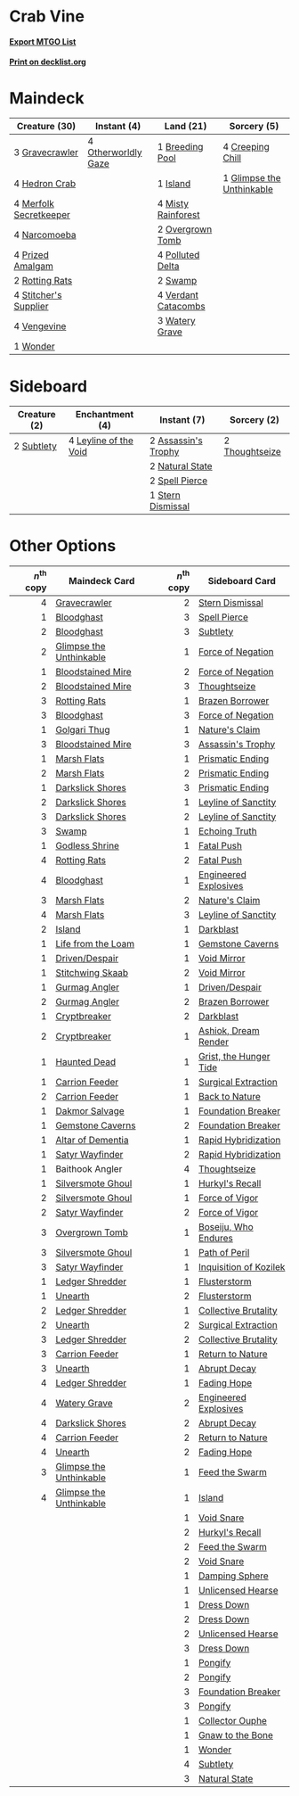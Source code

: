 # Crab Vine

#### [Export MTGO List](../collection/Crab%20Vine/Crab%20Vine.txt)
#### [Print on decklist.org](http://decklist.org/?deckmain=1%09Breeding%20Pool%0A4%09Creeping%20Chill%0A1%09Glimpse%20the%20Unthinkable%0A3%09Gravecrawler%0A4%09Hedron%20Crab%0A1%09Island%0A4%09Merfolk%20Secretkeeper%0A4%09Misty%20Rainforest%0A4%09Narcomoeba%0A4%09Otherworldly%20Gaze%0A2%09Overgrown%20Tomb%0A4%09Polluted%20Delta%0A4%09Prized%20Amalgam%0A2%09Rotting%20Rats%0A4%09Stitcher's%20Supplier%0A2%09Swamp%0A4%09Vengevine%0A4%09Verdant%20Catacombs%0A3%09Watery%20Grave%0A1%09Wonder&deckside=2%09Assassin's%20Trophy%0A4%09Leyline%20of%20the%20Void%0A2%09Natural%20State%0A2%09Spell%20Pierce%0A1%09Stern%20Dismissal%0A2%09Subtlety%0A2%09Thoughtseize)
# Maindeck

|                                          Creature (30)                                          |                                         Instant (4)                                          |                                          Land (21)                                           |                                            Sorcery (5)                                             |
|-------------------------------------------------------------------------------------------------|----------------------------------------------------------------------------------------------|----------------------------------------------------------------------------------------------|----------------------------------------------------------------------------------------------------|
|3 [Gravecrawler](http://gatherer.wizards.com/Pages/Card/Details.aspx?multiverseid=409635)        |4 [Otherworldly Gaze](http://gatherer.wizards.com/Pages/Card/Details.aspx?multiverseid=534831)|1 [Breeding Pool](http://gatherer.wizards.com/Pages/Card/Details.aspx?multiverseid=97088)     |4 [Creeping Chill](http://gatherer.wizards.com/Pages/Card/Details.aspx?multiverseid=452816)         |
|4 [Hedron Crab](http://gatherer.wizards.com/Pages/Card/Details.aspx?multiverseid=180348)         |                                                                                              |1 [Island](http://gatherer.wizards.com/Pages/Card/Details.aspx?multiverseid=439857)           |1 [Glimpse the Unthinkable](http://gatherer.wizards.com/Pages/Card/Details.aspx?multiverseid=455918)|
|4 [Merfolk Secretkeeper](http://gatherer.wizards.com/Pages/Card/Details.aspx?multiverseid=473015)|                                                                                              |4 [Misty Rainforest](http://gatherer.wizards.com/Pages/Card/Details.aspx?multiverseid=405102) |                                                                                                    |
|4 [Narcomoeba](http://gatherer.wizards.com/Pages/Card/Details.aspx?multiverseid=136140)          |                                                                                              |2 [Overgrown Tomb](http://gatherer.wizards.com/Pages/Card/Details.aspx?multiverseid=405103)   |                                                                                                    |
|4 [Prized Amalgam](http://gatherer.wizards.com/Pages/Card/Details.aspx?multiverseid=410014)      |                                                                                              |4 [Polluted Delta](http://gatherer.wizards.com/Pages/Card/Details.aspx?multiverseid=405104)   |                                                                                                    |
|2 [Rotting Rats](http://gatherer.wizards.com/Pages/Card/Details.aspx?multiverseid=150833)        |                                                                                              |2 [Swamp](http://gatherer.wizards.com/Pages/Card/Details.aspx?multiverseid=439858)            |                                                                                                    |
|4 [Stitcher's Supplier](http://gatherer.wizards.com/Pages/Card/Details.aspx?multiverseid=447257) |                                                                                              |4 [Verdant Catacombs](http://gatherer.wizards.com/Pages/Card/Details.aspx?multiverseid=405113)|                                                                                                    |
|4 [Vengevine](http://gatherer.wizards.com/Pages/Card/Details.aspx?multiverseid=457124)           |                                                                                              |3 [Watery Grave](http://gatherer.wizards.com/Pages/Card/Details.aspx?multiverseid=405114)     |                                                                                                    |
|1 [Wonder](http://gatherer.wizards.com/Pages/Card/Details.aspx?multiverseid=376591)              |                                                                                              |                                                                                              |                                                                                                    |


# Sideboard

|                                    Creature (2)                                     |                                        Enchantment (4)                                         |                                         Instant (7)                                          |                                       Sorcery (2)                                       |
|-------------------------------------------------------------------------------------|------------------------------------------------------------------------------------------------|----------------------------------------------------------------------------------------------|-----------------------------------------------------------------------------------------|
|2 [Subtlety](http://gatherer.wizards.com/Pages/Card/Details.aspx?multiverseid=522143)|4 [Leyline of the Void](http://gatherer.wizards.com/Pages/Card/Details.aspx?multiverseid=107682)|2 [Assassin's Trophy](http://gatherer.wizards.com/Pages/Card/Details.aspx?multiverseid=452902)|2 [Thoughtseize](http://gatherer.wizards.com/Pages/Card/Details.aspx?multiverseid=438676)|
|                                                                                     |                                                                                                |2 [Natural State](http://gatherer.wizards.com/Pages/Card/Details.aspx?multiverseid=407646)    |                                                                                         |
|                                                                                     |                                                                                                |2 [Spell Pierce](http://gatherer.wizards.com/Pages/Card/Details.aspx?multiverseid=425876)     |                                                                                         |
|                                                                                     |                                                                                                |1 [Stern Dismissal](http://gatherer.wizards.com/Pages/Card/Details.aspx?multiverseid=476319)  |                                                                                         |


# Other Options

|*n*<sup>th</sup> copy|                                          Maindeck Card                                           |*n*<sup>th</sup> copy|                                         Sideboard Card                                          |
|--------------------:|--------------------------------------------------------------------------------------------------|--------------------:|-------------------------------------------------------------------------------------------------|
|                    4|[Gravecrawler](http://gatherer.wizards.com/Pages/Card/Details.aspx?multiverseid=409635)           |                    2|[Stern Dismissal](http://gatherer.wizards.com/Pages/Card/Details.aspx?multiverseid=476319)       |
|                    1|[Bloodghast](http://gatherer.wizards.com/Pages/Card/Details.aspx?multiverseid=438648)             |                    3|[Spell Pierce](http://gatherer.wizards.com/Pages/Card/Details.aspx?multiverseid=425876)          |
|                    2|[Bloodghast](http://gatherer.wizards.com/Pages/Card/Details.aspx?multiverseid=438648)             |                    3|[Subtlety](http://gatherer.wizards.com/Pages/Card/Details.aspx?multiverseid=522143)              |
|                    2|[Glimpse the Unthinkable](http://gatherer.wizards.com/Pages/Card/Details.aspx?multiverseid=455918)|                    1|[Force of Negation](http://gatherer.wizards.com/Pages/Card/Details.aspx?multiverseid=464001)     |
|                    1|[Bloodstained Mire](http://gatherer.wizards.com/Pages/Card/Details.aspx?multiverseid=405094)      |                    2|[Force of Negation](http://gatherer.wizards.com/Pages/Card/Details.aspx?multiverseid=464001)     |
|                    2|[Bloodstained Mire](http://gatherer.wizards.com/Pages/Card/Details.aspx?multiverseid=405094)      |                    3|[Thoughtseize](http://gatherer.wizards.com/Pages/Card/Details.aspx?multiverseid=438676)          |
|                    3|[Rotting Rats](http://gatherer.wizards.com/Pages/Card/Details.aspx?multiverseid=150833)           |                    1|[Brazen Borrower](http://gatherer.wizards.com/Pages/Card/Details.aspx?multiverseid=473001)       |
|                    3|[Bloodghast](http://gatherer.wizards.com/Pages/Card/Details.aspx?multiverseid=438648)             |                    3|[Force of Negation](http://gatherer.wizards.com/Pages/Card/Details.aspx?multiverseid=464001)     |
|                    1|[Golgari Thug](http://gatherer.wizards.com/Pages/Card/Details.aspx?multiverseid=292953)           |                    1|[Nature's Claim](http://gatherer.wizards.com/Pages/Card/Details.aspx?multiverseid=382316)        |
|                    3|[Bloodstained Mire](http://gatherer.wizards.com/Pages/Card/Details.aspx?multiverseid=405094)      |                    3|[Assassin's Trophy](http://gatherer.wizards.com/Pages/Card/Details.aspx?multiverseid=452902)     |
|                    1|[Marsh Flats](http://gatherer.wizards.com/Pages/Card/Details.aspx?multiverseid=405101)            |                    1|[Prismatic Ending](http://gatherer.wizards.com/Pages/Card/Details.aspx?multiverseid=522101)      |
|                    2|[Marsh Flats](http://gatherer.wizards.com/Pages/Card/Details.aspx?multiverseid=405101)            |                    2|[Prismatic Ending](http://gatherer.wizards.com/Pages/Card/Details.aspx?multiverseid=522101)      |
|                    1|[Darkslick Shores](http://gatherer.wizards.com/Pages/Card/Details.aspx?multiverseid=209400)       |                    3|[Prismatic Ending](http://gatherer.wizards.com/Pages/Card/Details.aspx?multiverseid=522101)      |
|                    2|[Darkslick Shores](http://gatherer.wizards.com/Pages/Card/Details.aspx?multiverseid=209400)       |                    1|[Leyline of Sanctity](http://gatherer.wizards.com/Pages/Card/Details.aspx?multiverseid=204993)   |
|                    3|[Darkslick Shores](http://gatherer.wizards.com/Pages/Card/Details.aspx?multiverseid=209400)       |                    2|[Leyline of Sanctity](http://gatherer.wizards.com/Pages/Card/Details.aspx?multiverseid=204993)   |
|                    3|[Swamp](http://gatherer.wizards.com/Pages/Card/Details.aspx?multiverseid=439858)                  |                    1|[Echoing Truth](http://gatherer.wizards.com/Pages/Card/Details.aspx?multiverseid=405212)         |
|                    1|[Godless Shrine](http://gatherer.wizards.com/Pages/Card/Details.aspx?multiverseid=405099)         |                    1|[Fatal Push](http://gatherer.wizards.com/Pages/Card/Details.aspx?multiverseid=423724)            |
|                    4|[Rotting Rats](http://gatherer.wizards.com/Pages/Card/Details.aspx?multiverseid=150833)           |                    2|[Fatal Push](http://gatherer.wizards.com/Pages/Card/Details.aspx?multiverseid=423724)            |
|                    4|[Bloodghast](http://gatherer.wizards.com/Pages/Card/Details.aspx?multiverseid=438648)             |                    1|[Engineered Explosives](http://gatherer.wizards.com/Pages/Card/Details.aspx?multiverseid=50139)  |
|                    3|[Marsh Flats](http://gatherer.wizards.com/Pages/Card/Details.aspx?multiverseid=405101)            |                    2|[Nature's Claim](http://gatherer.wizards.com/Pages/Card/Details.aspx?multiverseid=382316)        |
|                    4|[Marsh Flats](http://gatherer.wizards.com/Pages/Card/Details.aspx?multiverseid=405101)            |                    3|[Leyline of Sanctity](http://gatherer.wizards.com/Pages/Card/Details.aspx?multiverseid=204993)   |
|                    2|[Island](http://gatherer.wizards.com/Pages/Card/Details.aspx?multiverseid=439857)                 |                    1|[Darkblast](http://gatherer.wizards.com/Pages/Card/Details.aspx?multiverseid=456055)             |
|                    1|[Life from the Loam](http://gatherer.wizards.com/Pages/Card/Details.aspx?multiverseid=338409)     |                    1|[Gemstone Caverns](http://gatherer.wizards.com/Pages/Card/Details.aspx?multiverseid=122094)      |
|                    1|[Driven/Despair](http://gatherer.wizards.com/Pages/Card/Details.aspx?multiverseid=430846)         |                    1|[Void Mirror](http://gatherer.wizards.com/Pages/Card/Details.aspx?multiverseid=522318)           |
|                    1|[Stitchwing Skaab](http://gatherer.wizards.com/Pages/Card/Details.aspx?multiverseid=409834)       |                    2|[Void Mirror](http://gatherer.wizards.com/Pages/Card/Details.aspx?multiverseid=522318)           |
|                    1|[Gurmag Angler](http://gatherer.wizards.com/Pages/Card/Details.aspx?multiverseid=391850)          |                    1|[Driven/Despair](http://gatherer.wizards.com/Pages/Card/Details.aspx?multiverseid=430846)        |
|                    2|[Gurmag Angler](http://gatherer.wizards.com/Pages/Card/Details.aspx?multiverseid=391850)          |                    2|[Brazen Borrower](http://gatherer.wizards.com/Pages/Card/Details.aspx?multiverseid=473001)       |
|                    1|[Cryptbreaker](http://gatherer.wizards.com/Pages/Card/Details.aspx?multiverseid=414381)           |                    2|[Darkblast](http://gatherer.wizards.com/Pages/Card/Details.aspx?multiverseid=456055)             |
|                    2|[Cryptbreaker](http://gatherer.wizards.com/Pages/Card/Details.aspx?multiverseid=414381)           |                    1|[Ashiok, Dream Render](http://gatherer.wizards.com/Pages/Card/Details.aspx?multiverseid=461155)  |
|                    1|[Haunted Dead](http://gatherer.wizards.com/Pages/Card/Details.aspx?multiverseid=414387)           |                    1|[Grist, the Hunger Tide](http://gatherer.wizards.com/Pages/Card/Details.aspx?multiverseid=522278)|
|                    1|[Carrion Feeder](http://gatherer.wizards.com/Pages/Card/Details.aspx?multiverseid=210133)         |                    1|[Surgical Extraction](http://gatherer.wizards.com/Pages/Card/Details.aspx?multiverseid=397706)   |
|                    2|[Carrion Feeder](http://gatherer.wizards.com/Pages/Card/Details.aspx?multiverseid=210133)         |                    1|[Back to Nature](http://gatherer.wizards.com/Pages/Card/Details.aspx?multiverseid=208284)        |
|                    1|[Dakmor Salvage](http://gatherer.wizards.com/Pages/Card/Details.aspx?multiverseid=292984)         |                    1|[Foundation Breaker](http://gatherer.wizards.com/Pages/Card/Details.aspx?multiverseid=522236)    |
|                    1|[Gemstone Caverns](http://gatherer.wizards.com/Pages/Card/Details.aspx?multiverseid=122094)       |                    2|[Foundation Breaker](http://gatherer.wizards.com/Pages/Card/Details.aspx?multiverseid=522236)    |
|                    1|[Altar of Dementia](http://gatherer.wizards.com/Pages/Card/Details.aspx?multiverseid=382212)      |                    1|[Rapid Hybridization](http://gatherer.wizards.com/Pages/Card/Details.aspx?multiverseid=405354)   |
|                    1|[Satyr Wayfinder](http://gatherer.wizards.com/Pages/Card/Details.aspx?multiverseid=378508)        |                    2|[Rapid Hybridization](http://gatherer.wizards.com/Pages/Card/Details.aspx?multiverseid=405354)   |
|                    1|Baithook Angler                                                                                   |                    4|[Thoughtseize](http://gatherer.wizards.com/Pages/Card/Details.aspx?multiverseid=438676)          |
|                    1|[Silversmote Ghoul](http://gatherer.wizards.com/Pages/Card/Details.aspx?multiverseid=485445)      |                    1|[Hurkyl's Recall](http://gatherer.wizards.com/Pages/Card/Details.aspx?multiverseid=135260)       |
|                    2|[Silversmote Ghoul](http://gatherer.wizards.com/Pages/Card/Details.aspx?multiverseid=485445)      |                    1|[Force of Vigor](http://gatherer.wizards.com/Pages/Card/Details.aspx?multiverseid=464113)        |
|                    2|[Satyr Wayfinder](http://gatherer.wizards.com/Pages/Card/Details.aspx?multiverseid=378508)        |                    2|[Force of Vigor](http://gatherer.wizards.com/Pages/Card/Details.aspx?multiverseid=464113)        |
|                    3|[Overgrown Tomb](http://gatherer.wizards.com/Pages/Card/Details.aspx?multiverseid=405103)         |                    1|[Boseiju, Who Endures](http://gatherer.wizards.com/Pages/Card/Details.aspx?multiverseid=548579)  |
|                    3|[Silversmote Ghoul](http://gatherer.wizards.com/Pages/Card/Details.aspx?multiverseid=485445)      |                    1|[Path of Peril](http://gatherer.wizards.com/Pages/Card/Details.aspx?multiverseid=540974)         |
|                    3|[Satyr Wayfinder](http://gatherer.wizards.com/Pages/Card/Details.aspx?multiverseid=378508)        |                    1|[Inquisition of Kozilek](http://gatherer.wizards.com/Pages/Card/Details.aspx?multiverseid=416897)|
|                    1|[Ledger Shredder](http://gatherer.wizards.com/Pages/Card/Details.aspx?multiverseid=555247)        |                    1|[Flusterstorm](http://gatherer.wizards.com/Pages/Card/Details.aspx?multiverseid=228255)          |
|                    1|[Unearth](http://gatherer.wizards.com/Pages/Card/Details.aspx?multiverseid=442102)                |                    2|[Flusterstorm](http://gatherer.wizards.com/Pages/Card/Details.aspx?multiverseid=228255)          |
|                    2|[Ledger Shredder](http://gatherer.wizards.com/Pages/Card/Details.aspx?multiverseid=555247)        |                    1|[Collective Brutality](http://gatherer.wizards.com/Pages/Card/Details.aspx?multiverseid=414380)  |
|                    2|[Unearth](http://gatherer.wizards.com/Pages/Card/Details.aspx?multiverseid=442102)                |                    2|[Surgical Extraction](http://gatherer.wizards.com/Pages/Card/Details.aspx?multiverseid=397706)   |
|                    3|[Ledger Shredder](http://gatherer.wizards.com/Pages/Card/Details.aspx?multiverseid=555247)        |                    2|[Collective Brutality](http://gatherer.wizards.com/Pages/Card/Details.aspx?multiverseid=414380)  |
|                    3|[Carrion Feeder](http://gatherer.wizards.com/Pages/Card/Details.aspx?multiverseid=210133)         |                    1|[Return to Nature](http://gatherer.wizards.com/Pages/Card/Details.aspx?multiverseid=461102)      |
|                    3|[Unearth](http://gatherer.wizards.com/Pages/Card/Details.aspx?multiverseid=442102)                |                    1|[Abrupt Decay](http://gatherer.wizards.com/Pages/Card/Details.aspx?multiverseid=456061)          |
|                    4|[Ledger Shredder](http://gatherer.wizards.com/Pages/Card/Details.aspx?multiverseid=555247)        |                    1|[Fading Hope](http://gatherer.wizards.com/Pages/Card/Details.aspx?multiverseid=534812)           |
|                    4|[Watery Grave](http://gatherer.wizards.com/Pages/Card/Details.aspx?multiverseid=405114)           |                    2|[Engineered Explosives](http://gatherer.wizards.com/Pages/Card/Details.aspx?multiverseid=50139)  |
|                    4|[Darkslick Shores](http://gatherer.wizards.com/Pages/Card/Details.aspx?multiverseid=209400)       |                    2|[Abrupt Decay](http://gatherer.wizards.com/Pages/Card/Details.aspx?multiverseid=456061)          |
|                    4|[Carrion Feeder](http://gatherer.wizards.com/Pages/Card/Details.aspx?multiverseid=210133)         |                    2|[Return to Nature](http://gatherer.wizards.com/Pages/Card/Details.aspx?multiverseid=461102)      |
|                    4|[Unearth](http://gatherer.wizards.com/Pages/Card/Details.aspx?multiverseid=442102)                |                    2|[Fading Hope](http://gatherer.wizards.com/Pages/Card/Details.aspx?multiverseid=534812)           |
|                    3|[Glimpse the Unthinkable](http://gatherer.wizards.com/Pages/Card/Details.aspx?multiverseid=455918)|                    1|[Feed the Swarm](http://gatherer.wizards.com/Pages/Card/Details.aspx?multiverseid=491737)        |
|                    4|[Glimpse the Unthinkable](http://gatherer.wizards.com/Pages/Card/Details.aspx?multiverseid=455918)|                    1|[Island](http://gatherer.wizards.com/Pages/Card/Details.aspx?multiverseid=439857)                |
|                     |                                                                                                  |                    1|[Void Snare](http://gatherer.wizards.com/Pages/Card/Details.aspx?multiverseid=383429)            |
|                     |                                                                                                  |                    2|[Hurkyl's Recall](http://gatherer.wizards.com/Pages/Card/Details.aspx?multiverseid=135260)       |
|                     |                                                                                                  |                    2|[Feed the Swarm](http://gatherer.wizards.com/Pages/Card/Details.aspx?multiverseid=491737)        |
|                     |                                                                                                  |                    2|[Void Snare](http://gatherer.wizards.com/Pages/Card/Details.aspx?multiverseid=383429)            |
|                     |                                                                                                  |                    1|[Damping Sphere](http://gatherer.wizards.com/Pages/Card/Details.aspx?multiverseid=443101)        |
|                     |                                                                                                  |                    1|[Unlicensed Hearse](http://gatherer.wizards.com/Pages/Card/Details.aspx?multiverseid=555447)     |
|                     |                                                                                                  |                    1|[Dress Down](http://gatherer.wizards.com/Pages/Card/Details.aspx?multiverseid=522115)            |
|                     |                                                                                                  |                    2|[Dress Down](http://gatherer.wizards.com/Pages/Card/Details.aspx?multiverseid=522115)            |
|                     |                                                                                                  |                    2|[Unlicensed Hearse](http://gatherer.wizards.com/Pages/Card/Details.aspx?multiverseid=555447)     |
|                     |                                                                                                  |                    3|[Dress Down](http://gatherer.wizards.com/Pages/Card/Details.aspx?multiverseid=522115)            |
|                     |                                                                                                  |                    1|[Pongify](http://gatherer.wizards.com/Pages/Card/Details.aspx?multiverseid=389638)               |
|                     |                                                                                                  |                    2|[Pongify](http://gatherer.wizards.com/Pages/Card/Details.aspx?multiverseid=389638)               |
|                     |                                                                                                  |                    3|[Foundation Breaker](http://gatherer.wizards.com/Pages/Card/Details.aspx?multiverseid=522236)    |
|                     |                                                                                                  |                    3|[Pongify](http://gatherer.wizards.com/Pages/Card/Details.aspx?multiverseid=389638)               |
|                     |                                                                                                  |                    1|[Collector Ouphe](http://gatherer.wizards.com/Pages/Card/Details.aspx?multiverseid=464107)       |
|                     |                                                                                                  |                    1|[Gnaw to the Bone](http://gatherer.wizards.com/Pages/Card/Details.aspx?multiverseid=247420)      |
|                     |                                                                                                  |                    1|[Wonder](http://gatherer.wizards.com/Pages/Card/Details.aspx?multiverseid=376591)                |
|                     |                                                                                                  |                    4|[Subtlety](http://gatherer.wizards.com/Pages/Card/Details.aspx?multiverseid=522143)              |
|                     |                                                                                                  |                    3|[Natural State](http://gatherer.wizards.com/Pages/Card/Details.aspx?multiverseid=407646)         |

